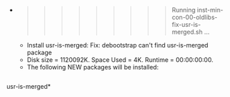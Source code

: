 * >>>>>>>>> Running inst-min-con-00-oldlibs-fix-usr-is-merged.sh ...
  * Install usr-is-merged: Fix: debootstrap can't find usr-is-merged package
  * Disk size = 1120092K. Space Used = 4K. Runtime = 00:00:00:00.
  * The following NEW packages will be installed:
  ```bash
usr-is-merged*
  ```
